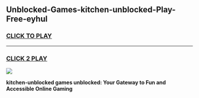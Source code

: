 
## Unblocked-Games-kitchen-unblocked-Play-Free-eyhul
<h3>
<a href="https://premium76.site?title=kitchen-unblocked&ref=23A">CLICK TO PLAY</a></h3>
<hr>

<h3>
<a href="https://premium76.site?title=kitchen-unblocked&ref=23A">CLICK 2 PLAY</a>
  
</h3>

<a href="https://premium76.site?title=kitchen-unblocked&ref=23A"><img src="https://clearcache.store/games.png"></a>


**kitchen-unblocked games unblocked: Your Gateway to Fun and Accessible Online Gaming**
